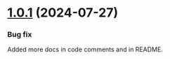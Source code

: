<a name="1.0.1"></a>
# [1.0.1](https://github.com/ts-stack/type-is/releases/tag/1.0.1) (2024-07-27)

### Bug fix

Added more docs in code comments and in README.
